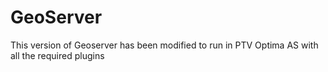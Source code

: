 # GeoServer

This version of Geoserver has been modified to run in PTV Optima AS with all the required plugins

